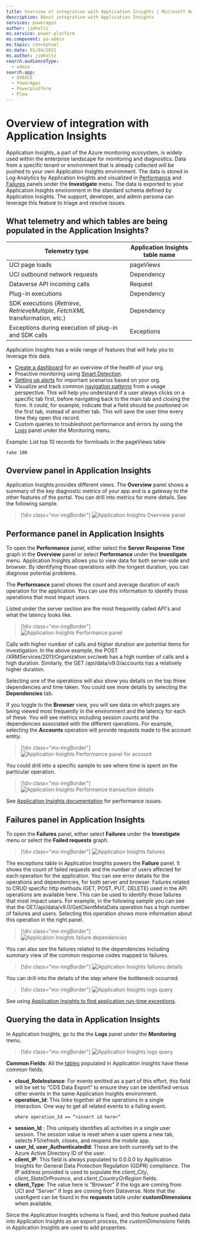 ```yaml
---
title: Overview of integration with Application Insights | Microsoft Docs
description: About integration with Application Insights
services: powerapps
author: jimholtz
ms.service: power-platform
ms.component: pa-admin
ms.topic: conceptual
ms.date: 01/04/2021
ms.author: jimholtz
search.audienceType: 
  - admin
search.app:
  - D365CE
  - PowerApps
  - Powerplatform
  - Flow
---
```

# Overview of integration with Application Insights

Application Insights, a part of the Azure monitoring ecosystem, is widely used within the enterprise landscape for monitoring and diagnostics. Data from a specific tenant or environment that is already collected will be pushed to your own Application Insights environment. The data is stored in Log Analytics by Application Insights and visualized in [Performance](https://docs.microsoft.com/azure/azure-monitor/learn/tutorial-performance) and [Failures](https://docs.microsoft.com/azure/azure-monitor/learn/tutorial-runtime-exceptions) panels under the **Investigate** menu. The data is exported to your Application Insights environment in the standard schema defined by Application Insights. The support, developer, and admin persona can leverage this feature to triage and resolve issues.

## What telemetry and which tables are being populated in the Application Insights? 

|Telemetry type  |Application Insights table name  |
|---------|---------|
|UCI page loads      | pageViews        |
|UCI outbound network requests     | Dependency        |
|Dataverse API incoming calls     | Request        |
|Plug-in executions     | Dependency        |
|SDK executions (*Retrieve*, *RetrieveMultiple*, *FetchXML* transformation, etc.)     | Dependency        |
|Exceptions during execution of plug-in and SDK calls     | Exceptions       |

Application Insights has a wide range of features that will help you to leverage this data.

- [Create a dashboard](https://docs.microsoft.com/azure/azure-monitor/learn/tutorial-logs-dashboards) for an overview of the health of your org.
- Proactive monitoring using [Smart Detection](https://docs.microsoft.com/azure/azure-monitor/app/proactive-diagnostics).
- [Setting up alerts](https://docs.microsoft.com/azure/azure-monitor/learn/tutorial-alert) for important scenarios based on your org.
- Visualize and track common [navigation patterns](https://docs.microsoft.com/azure/azure-monitor/app/usage-flows) from a usage perspective. This will help you understand if a user always clicks on a specific tab first, before navigating back to the main tab and closing the form. It could, for example, indicate that a field should be positioned on the first tab, instead of another tab. This will save the user time every time they open this record.
- Custom queries to troubleshoot performance and errors by using the [Logs](https://docs.microsoft.com/azure/azure-monitor/log-query/log-query-overview) panel under the Monitoring menu.

Example: List top 10 records for formloads in the pageViews table 

```pageViews 
take 100
```

## Overview panel in Application Insights

Application Insights provides different views. The **Overview** panel shows a summary of the key diagnostic metrics of your app and is a gateway to the other features of the portal. You can drill into metrics for more details. See the following sample.

> [!div class="mx-imgBorder"] 
> ![Application Insights Overview panel](media/application-insights-overview.png "Application Insights Overview panel")

## Performance panel in Application Insights

To open the **Performance** panel, either select the **Server Response Time** graph in the **Overview** panel or select **Performance** under the **Investigate** menu. Application Insights allows you to view data for both server-side and browser. By identifying those operations with the longest duration, you can diagnose potential problems.

The **Performance** panel shows the count and average duration of each operation for the application. You can use this information to identify those operations that most impact users.

Listed under the server section are the most frequently called API's and what the latency looks like. 

> [!div class="mx-imgBorder"] 
> ![Application Insights Performance panel](media/application-insights-performance.png "Application Insights Performance panel")

Calls with higher number of calls and higher duration are potential items for investigation. In the above example, the POST /XRMServices/2011/Organization.svc/web has a high number of calls and a high duration.  Similarly, the GET /api/data/v9.0/accounts has a relatively higher duration. 

Selecting one of the operations will also show you details on the top three dependencies and time taken. You could see more details by selecting the **Dependencies** tab. 

If you toggle to the **Browser** view, you will see data on which pages are being viewed most frequently in the environment and the latency for each of these. You will see metrics including session counts and the dependencies associated with the different operations. For example, selecting the **Accounts** operation will provide requests made to the account entity.

> [!div class="mx-imgBorder"] 
> ![Application Insights Performance panel for account](media/application-insights-performance-account.png "Application Insights Performance panel for account")

You could drill into a specific sample to see where time is spent on the particular operation. 

> [!div class="mx-imgBorder"] 
> ![Application Insights Performance transaction details](media/application-insights-performance-transaction-details.png "Application Insights Performance transaction details")

See [Application Insights documentation](https://docs.microsoft.com/azure/azure-monitor/learn/tutorial-performance) for performance issues.

## Failures panel in Application Insights

To open the **Failures** panel, either select **Failures** under the **Investigate** menu or select the **Failed requests** graph.

> [!div class="mx-imgBorder"] 
> ![Application Insights failures](media/application-insights-failures.png "Application Insights failures")

The exceptions table in Application Insights powers the **Failure** panel. It shows the count of failed requests and the number of users affected for each operation for the application. You can see error details for the operations and dependencies, for both server and browser.  Failures related to CRUD specific http methods (GET, POST, PUT, DELETE) used in the API operations are available here. This can be used to identify those failures that most impact users. For example, in the following sample you can see that the GET/api/data/v9.0/GetClientMetaData operation has a high number of failures and users. Selecting this operation shows more information about this operation in the right panel.  

> [!div class="mx-imgBorder"] 
> ![Application Insights failure dependencies](media/application-insights-failures-dependencies.png "Application Insights failure dependencies")

You can also see the failures related to the dependencies including summary view of the common response codes mapped to failures.

> [!div class="mx-imgBorder"] 
> ![Application Insights failures details](media/application-insights-failures-details.png "Application Insights failures details")

You can drill into the details of the step where the bottleneck occurred.

> [!div class="mx-imgBorder"] 
> ![Application Insights logs query](media/application-insights-logs-query.png "Application Insights log query")

See using [Application Insights to find application run-time exceptions](https://docs.microsoft.com/azure/azure-monitor/learn/tutorial-runtime-exceptions).

## Querying the data in Application Insights 

In Application Insights, go to the the **Logs** panel under the **Monitoring** menu.

> [!div class="mx-imgBorder"] 
> ![Application Insights logs query](media/application-insights-logs-query.png "Application Insights log query")

**Common Fields**: All the [tables](#what-telemetry-and-which-tables-are-being-populated-in-the-application-insights) populated in Application insights have these common fields:

- **cloud_RoleInstance**: For events emitted as a part of this effort, this field will be set to “CDS Data Export” to ensure they can be identified versus other events in the same Application Insights environment.
- **operation_Id**: This links together all the operations in a single interaction. One way to get all related events to a failing event.
  ``` union_requests,dependencies,pageViews 
  where operation_Id == “<insert id here>”
  ```
- **session_Id** : This uniquely identifies all activities in a single user session. The session value is reset when a user opens a new tab, selects F5/refresh, closes, and reopens the mobile app.
- **user_Id, user_AuthenticatedId**: These are both currently set to the Azure Active Directory ID of the user. 
- **client_IP**: This field is always populated to 0.0.0.0 by Application Insights for General Data Protection Regulation (GDPR) compliance. The IP address provided is used to populate the *client_City*, *client_StateOrProvince*, and *client_CountryOrRegion* fields.
- **client_Type**: The value here is “Browser” if the logs are coming from UCI and “Server” if logs are coming from Dataverse. Note that the userAgent can be found in the **requests** table under **customDimensions** when available.

Since the Application Insights schema is fixed, and this feature pushed data into Application Insights as an export process, the *customDimensions* fields in Application Insights are used to add properties. 





